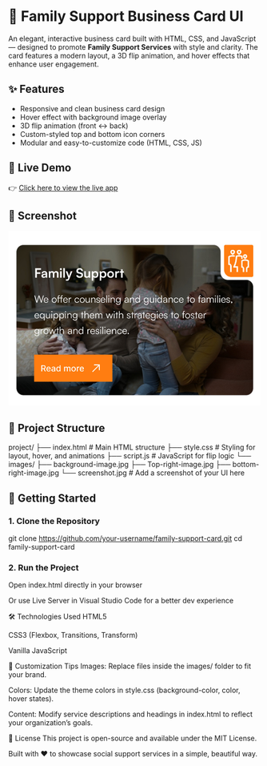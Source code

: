 # 🌟 Family Support Business Card UI

An elegant, interactive business card built with HTML, CSS, and JavaScript — designed to promote **Family Support Services** with style and clarity. The card features a modern layout, a 3D flip animation, and hover effects that enhance user engagement.

## ✨ Features

- Responsive and clean business card design
- Hover effect with background image overlay
- 3D flip animation (front ↔ back)
- Custom-styled top and bottom icon corners
- Modular and easy-to-customize code (HTML, CSS, JS)

## 🔗 Live Demo

👉 [Click here to view the live app](https://kadunapikin.github.io/company-card/)

## 📸 Screenshot

![Screenshot of Business Card UI](./images/screenshot.jpg)

## 📁 Project Structure
project/
├── index.html # Main HTML structure
├── style.css # Styling for layout, hover, and animations
├── script.js # JavaScript for flip logic
└── images/
├── background-image.jpg
├── Top-right-image.jpg
├── bottom-right-image.jpg
└── screenshot.jpg # Add a screenshot of your UI here

## 🚀 Getting Started

### 1. Clone the Repository

git clone https://github.com/your-username/family-support-card.git
cd family-support-card

### 2. Run the Project
Open index.html directly in your browser

Or use Live Server in Visual Studio Code for a better dev experience

🛠 Technologies Used
HTML5

CSS3 (Flexbox, Transitions, Transform)

Vanilla JavaScript

🧩 Customization Tips
Images: Replace files inside the images/ folder to fit your brand.

Colors: Update the theme colors in style.css (background-color, color, hover states).

Content: Modify service descriptions and headings in index.html to reflect your organization’s goals.

📄 License
This project is open-source and available under the MIT License.

Built with ❤️ to showcase social support services in a simple, beautiful way.
